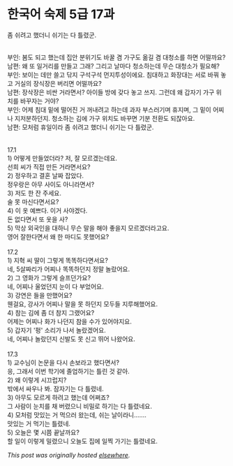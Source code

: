 # 한국어 숙제 5급 17과

<div>
<p>좀 쉬려고 했더니 쉬기는 다 틀렸군.</p>
<div><br></div>
<div>부인: 봄도 되고 했는데 집안 분위기도 바꿀 겸 가구도 옮길 겸 대청소를 하면 어떨까요?</div>
<div>남편: 왜 또 일거리를 만들고 그래? 그리고 날마다 청소하는데 무슨 대청소가 필요해?</div>
<div>부인: 보이는 데만 쓸고 닦지 구석구석 먼지투성이에요. 침대하고 화장대는 서로 바꿔 놓고 거실의 장식장은 버리면 어떨까요?</div>
<div>남편: 장삭장은 비싼 거라면서? 아이들 방에 갖다 놓고 쓰지. 그런데 왜 갑자기 가구 위치를 바꾸자는 거야?</div>
<div>부인: 어제 침대 밑에 떨어진 거 꺼내려고 하는데 과자 부스러기며 휴지며, 그 밑이 어찌나 지저분하던지. 청소하는 김에 가구 위치도 바꾸면 기분 전환도 되잖아요.</div>
<div>남편: 모처럼 휴일이라 좀 쉬려고 했더니 쉬기는 다 틀렸군.</div>
<div><br></div>
<div><br></div>
<div>17.1</div>
<div>1) 어떻게 만들었더라? 저, 잘 모르겠는데요.</div>
<div>선희 씨가 직접 만든 거라면서요?</div>
<div>2) 정우하고 결혼 날짜 잡았다.</div>
<div>정우랑은 아무 사이도 아니라면서?</div>
<div>3) 저도 한 잔 주세요.</div>
<div>술 못 마신다면서요?</div>
<div>4) 이 옷 예쁘다. 이거 사야겠다.</div>
<div>돈 없다면서 또 옷을 사?</div>
<div>5) 막상 외국인을 대하니 무슨 말을 해야 좋을지 모르겠더라고요.</div>
<div>영어 잘한다면서 왜 한 마디도 못했어요?</div>
<div><br></div>
<div>17.2</div>
<div>1) 지혁 씨 딸이 그렇게 똑똑하다면서요?</div>
<div>네, 5살짜리가 어찌나 똑똑하던지 정말 놀랐어요.</div>
<div>2) 그 영화가 그렇게 슬프던가요?</div>
<div>네, 어찌나 울었던지 눈이 다 부었어요.</div>
<div>3) 강연은 들을 만했어요?</div>
<div>웬걸요, 강사가 어찌나 말을 못 하던지 모두들 지루해했어요.</div>
<div>4) 참는 김에 좀 더 참지 그랬어요?</div>
<div>어제는 어찌나 화가 나던지 참을 수가 있어야지요.</div>
<div>5) 갑자기 '펑' 소리가 나서 놀랐겠어요.</div>
<div>네, 어찌나 놀랐던지 신발도 못 신고 뛰어 나왔어요.</div>
<div><br></div>
<div>17.3</div>
<div>1) 교수님이 논문을 다시 손보라고 했다면서?</div>
<div>응, 그래서 이번 학기에 졸업하기는 틀린 것 같아.</div>
<div>2) 왜 이렇게 시끄럽지?</div>
<div>밖에서 싸우나 봐. 잠자기는 다 틀렸네.</div>
<div>3) 아무도 모르게 하려고 했는데 어쩌죠?</div>
<div>그 사람이 눈치를 채 버렸으니 비밀로 하기는 다 틀렸네요.</div>
<div>4) 모처럼 맛있는 거 먹으러 왔는데, 쉬는 날이라니.......</div>
<div>맛있는 거 먹기는 틀렸네.</div>
<div>5) 오늘은 몇 시쯤 끝날까요?</div>
<div>할 일이 이렇게 밀렸으니 오늘도 집에 일찍 가기는 틀렸네요.</div>
</div>


*This post was originally hosted [elsewhere](http://planspace.blogspot.com/2009/12/5-17.html).*
